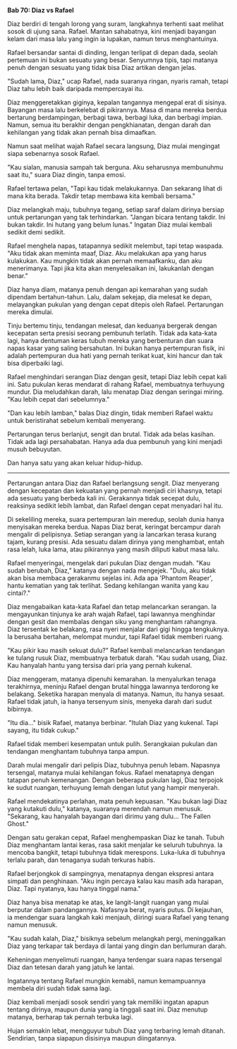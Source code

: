**Bab 70: Diaz vs Rafael**

Diaz berdiri di tengah lorong yang suram, langkahnya terhenti saat melihat sosok di ujung sana. Rafael. Mantan sahabatnya, kini menjadi bayangan kelam dari masa lalu yang ingin ia lupakan, namun terus menghantuinya.

Rafael bersandar santai di dinding, lengan terlipat di depan dada, seolah pertemuan ini bukan sesuatu yang besar. Senyumnya tipis, tapi matanya penuh dengan sesuatu yang tidak bisa Diaz artikan dengan jelas.

"Sudah lama, Diaz," ucap Rafael, nada suaranya ringan, nyaris ramah, tetapi Diaz tahu lebih baik daripada mempercayai itu.

Diaz menggeretakkan giginya, kepalan tangannya mengepal erat di sisinya. Bayangan masa lalu berkelebat di pikirannya. Masa di mana mereka berdua bertarung berdampingan, berbagi tawa, berbagi luka, dan berbagi impian. Namun, semua itu berakhir dengan pengkhianatan, dengan darah dan kehilangan yang tidak akan pernah bisa dimaafkan.

Namun saat melihat wajah Rafael secara langsung, Diaz mulai mengingat siapa sebenarnya sosok Rafael.

"Kau sialan, manusia sampah tak berguna. Aku seharusnya membunuhmu saat itu," suara Diaz dingin, tanpa emosi.

Rafael tertawa pelan, "Tapi kau tidak melakukannya. Dan sekarang lihat di mana kita berada. Takdir tetap membawa kita kembali bersama."

Diaz melangkah maju, tubuhnya tegang, setiap saraf dalam dirinya bersiap untuk pertarungan yang tak terhindarkan. "Jangan bicara tentang takdir. Ini bukan takdir. Ini hutang yang belum lunas." Ingatan Diaz mulai kembali sedikit demi sedikit.

Rafael menghela napas, tatapannya sedikit melembut, tapi tetap waspada. "Aku tidak akan meminta maaf, Diaz. Aku melakukan apa yang harus kulakukan. Kau mungkin tidak akan pernah memaafkanku, dan aku menerimanya. Tapi jika kita akan menyelesaikan ini, lakukanlah dengan benar."

Diaz hanya diam, matanya penuh dengan api kemarahan yang sudah dipendam bertahun-tahun. Lalu, dalam sekejap, dia melesat ke depan, melayangkan pukulan yang dengan cepat ditepis oleh Rafael. Pertarungan mereka dimulai.

Tinju bertemu tinju, tendangan melesat, dan keduanya bergerak dengan kecepatan serta presisi seorang pembunuh terlatih. Tidak ada kata-kata lagi, hanya dentuman keras tubuh mereka yang berbenturan dan suara napas kasar yang saling bersahutan. Ini bukan hanya pertempuran fisik, ini adalah pertempuran dua hati yang pernah terikat kuat, kini hancur dan tak bisa diperbaiki lagi.

Rafael menghindari serangan Diaz dengan gesit, tetapi Diaz lebih cepat kali ini. Satu pukulan keras mendarat di rahang Rafael, membuatnya terhuyung mundur. Dia meludahkan darah, lalu menatap Diaz dengan seringai miring. "Kau lebih cepat dari sebelumnya."

"Dan kau lebih lamban," balas Diaz dingin, tidak memberi Rafael waktu untuk beristirahat sebelum kembali menyerang.

Pertarungan terus berlanjut, sengit dan brutal. Tidak ada belas kasihan. Tidak ada lagi persahabatan. Hanya ada dua pembunuh yang kini menjadi musuh bebuyutan.

Dan hanya satu yang akan keluar hidup-hidup.

* * *

Pertarungan antara Diaz dan Rafael berlangsung sengit. Diaz menyerang dengan kecepatan dan kekuatan yang pernah menjadi ciri khasnya, tetapi ada sesuatu yang berbeda kali ini. Gerakannya tidak secepat dulu, reaksinya sedikit lebih lambat, dan Rafael dengan cepat menyadari hal itu.

Di sekeliling mereka, suara pertempuran lain meredup, seolah dunia hanya menyisakan mereka berdua. Napas Diaz berat, keringat bercampur darah mengalir di pelipisnya. Setiap serangan yang ia lancarkan terasa kurang tajam, kurang presisi. Ada sesuatu dalam dirinya yang menghambat, entah rasa lelah, luka lama, atau pikirannya yang masih diliputi kabut masa lalu.

Rafael menyeringai, mengelak dari pukulan Diaz dengan mudah. "Kau sudah berubah, Diaz," katanya dengan nada mengejek. "Dulu, aku tidak akan bisa membaca gerakanmu sejelas ini. Ada apa 'Phantom Reaper', hantu kematian yang tak terlihat. Sedang kehilangan wanita yang kau cintai?."

Diaz mengabaikan kata-kata Rafael dan tetap melancarkan serangan. Ia mengayunkan tinjunya ke arah wajah Rafael, tapi lawannya menghindar dengan gesit dan membalas dengan siku yang menghantam rahangnya. Diaz tersentak ke belakang, rasa nyeri menjalar dari gigi hingga tengkuknya. Ia berusaha bertahan, melompat mundur, tapi Rafael tidak memberi ruang.

"Kau pikir kau masih sekuat dulu?" Rafael kembali melancarkan tendangan ke tulang rusuk Diaz, membuatnya terbatuk darah. "Kau sudah usang, Diaz. Kau hanyalah hantu yang tersisa dari pria yang pernah kukenal.

Diaz menggeram, matanya dipenuhi kemarahan. Ia menyalurkan tenaga terakhirnya, meninju Rafael dengan brutal hingga lawannya terdorong ke belakang. Seketika harapan menyala di matanya. Namun, itu hanya sesaat. Rafael tidak jatuh, ia hanya tersenyum sinis, menyeka darah dari sudut bibirnya.

"Itu dia..." bisik Rafael, matanya berbinar. "Itulah Diaz yang kukenal. Tapi sayang, itu tidak cukup."

Rafael tidak memberi kesempatan untuk pulih. Serangkaian pukulan dan tendangan menghantam tubuhnya tanpa ampun.

Darah mulai mengalir dari pelipis Diaz, tubuhnya penuh lebam. Napasnya tersengal, matanya mulai kehilangan fokus. Rafael menatapnya dengan tatapan penuh kemenangan. Dengan beberapa pukulan lagi, Diaz terpojok ke sudut ruangan, terhuyung lemah dengan lutut yang hampir menyerah.

Rafael mendekatinya perlahan, mata penuh kepuasan. "Kau bukan lagi Diaz yang kutakuti dulu," katanya, suaranya merendah namun menusuk. "Sekarang, kau hanyalah bayangan dari dirimu yang dulu... The Fallen Ghost."

Dengan satu gerakan cepat, Rafael menghempaskan Diaz ke tanah. Tubuh Diaz menghantam lantai keras, rasa sakit menjalar ke seluruh tubuhnya. Ia mencoba bangkit, tetapi tubuhnya tidak merespons. Luka-luka di tubuhnya terlalu parah, dan tenaganya sudah terkuras habis.

Rafael berjongkok di sampingnya, menatapnya dengan ekspresi antara simpati dan penghinaan. "Aku ingin percaya kalau kau masih ada harapan, Diaz. Tapi nyatanya, kau hanya tinggal nama."

Diaz hanya bisa menatap ke atas, ke langit-langit ruangan yang mulai berputar dalam pandangannya. Nafasnya berat, nyaris putus. Di kejauhan, ia mendengar suara langkah kaki menjauh, diiringi suara Rafael yang tenang namun menusuk.

"Kau sudah kalah, Diaz," bisiknya sebelum melangkah pergi, meninggalkan Diaz yang terkapar tak berdaya di lantai yang dingin dan berlumuran darah.

Keheningan menyelimuti ruangan, hanya terdengar suara napas tersengal Diaz dan tetesan darah yang jatuh ke lantai.

Ingatannya tentang Rafael mungkin kemabli, namun kemampuannya membela diri sudah tidak sama lagi.

Diaz kembali menjadi sosok sendiri yang tak memiliki ingatan apapun tentang dirinya, maupun dunia yang ia tinggali saat ini. Diaz menutup matanya, berharap tak pernah terbuka lagi.

Hujan semakin lebat, mengguyur tubuh Diaz yang terbaring lemah ditanah. Sendirian, tanpa siapapun disisinya maupun diingatannya.